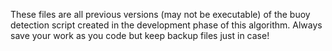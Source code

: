 These files are all previous versions (may not be executable) of the buoy detection script created in the development phase of this algorithm. Always save your work as you code but keep backup files just in case!
